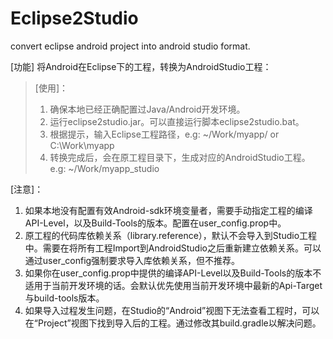# Eclipse2Studio
convert eclipse android project into android studio format. 
> 
[功能] 将Android在Eclipse下的工程，转换为AndroidStudio工程：
> 
>[使用]：
>1. 确保本地已经正确配置过Java/Android开发环境。
>2. 运行eclipse2studio.jar。可以直接运行脚本eclipse2studio.bat。
>3. 根据提示，输入Eclipse工程路径，e.g: ~/Work/myapp/ or C:\Work\myapp
>4. 转换完成后，会在原工程目录下，生成对应的AndroidStudio工程。e.g: ~/Work/myapp_studio

[注意]：
1. 如果本地没有配置有效Android-sdk环境变量者，需要手动指定工程的编译API-Level，以及Build-Tools的版本。配置在user_config.prop中。
2. 原工程的代码库依赖关系（library.reference），默认不会导入到Studio工程中。需要在将所有工程Import到AndroidStudio之后重新建立依赖关系。可以通过user_config强制要求导入库依赖关系，但不推荐。
3. 如果你在user_config.prop中提供的编译API-Level以及Build-Tools的版本不适用于当前开发环境的话。会默认优先使用当前开发环境中最新的Api-Target与build-tools版本。
4. 如果导入过程发生问题，在Studio的“Android”视图下无法查看工程时，可以在“Project”视图下找到导入后的工程。通过修改其build.gradle以解决问题。

